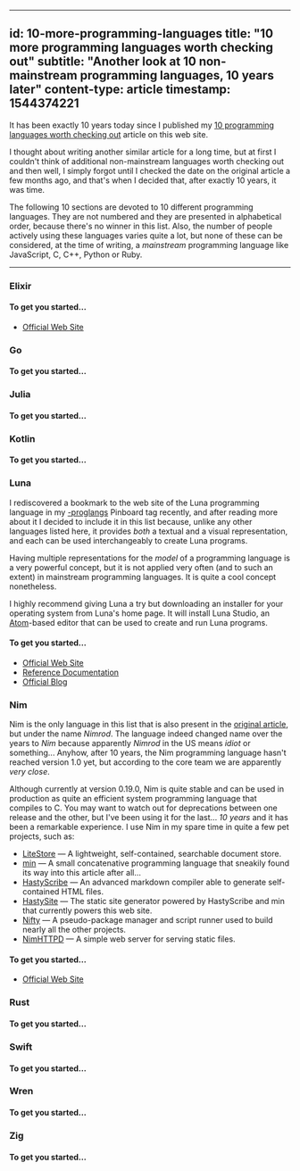 -----
id: 10-more-programming-languages
title: "10 more programming languages worth checking out"
subtitle: "Another look at 10 non-mainstream programming languages, 10 years later"
content-type: article
timestamp: 1544374221
-----

It has been exactly 10 years today since I published my [10 programming languages worth checking out](/articles/10-programming-languages) article on this web site. 

I thought about writing another similar article for a long time, but at first I couldn't think of additional non-mainstream languages worth checking out and then well, I simply forgot until I checked the date on the original article a few months ago, and that's when I decided that, after exactly 10 years, it was time.

The following 10 sections are devoted to 10 different programming languages. They are not numbered and they are presented in alphabetical order, because there's no winner in this list. Also, the number of people actively using these languages varies quite a lot, but none of these can be considered, at the time of writing, a _mainstream_ programming language like JavaScript, C, C++, Python or Ruby.

<hr />


### Elixir

#### To get you started...

* [Official Web Site](https://elixir-lang.org/)

### Go

#### To get you started...

### Julia

#### To get you started...

### Kotlin

#### To get you started...

### Luna

I rediscovered a bookmark to the web site of the Luna programming language in my [-proglangs](https://pinboard.in/u:h3rald/t:-proglangs) Pinboard tag recently, and after reading more about it I decided to include it in this list because, unlike any other languages listed here, it provides _both_ a textual and a visual representation, and each can be used interchangeably to create Luna programs.

Having multiple representations for the _model_ of a programming language is a very powerful concept, but it is not applied very often (and to such an extent) in mainstream programming languages. It is quite a cool concept nonetheless.

I highly recommend giving Luna a try but downloading an installer for your operating system from Luna's home page. It will install Luna Studio, an [Atom](https://atom.io/)-based editor that can be used to create and run Luna programs.

#### To get you started...

* [Official Web Site](https://www.luna-lang.org/)
* [Reference Documentation](http://docs.luna-lang.org/)
* [Official Blog](https://medium.com/@luna_language)

### Nim

Nim is the only language in this list that is also present in the [original article](/articles/10-programming-languages), but under the name _Nimrod_. The language indeed changed name over the years to _Nim_ because apparently _Nimrod_ in the US means _idiot_ or something... Anyhow, after 10 years, the Nim programming language hasn't reached version 1.0 yet, but according to the core team we are apparently _very close_.

Although currently at version 0.19.0, Nim is quite stable and can be used in production as quite an efficient system programming language that compiles to C. You may want to watch out for deprecations between one release and the other, but I've been using it for the last... _10 years_ and it has been a remarkable experience. I use Nim in my spare time in quite a few pet projects, such as:

* [LiteStore](/litestore/) &mdash; A lightweight, self-contained, searchable document store. 
* [min](/min/) &mdash; A small concatenative programming language that sneakily found its way into this article after all...
* [HastyScribe](/hastyscribe/) &mdash; An advanced markdown compiler able to generate self-contained HTML files.
* [HastySite](/hastysite/) &mdash; The static site generator powered by HastyScribe and min that currently powers this web site.
* [Nifty](/nifty/) &mdash; A pseudo-package manager and script runner used to build nearly all the other projects.
* [NimHTTPD](/nimhttpd/) &mdash; A simple web server for serving static files.

#### To get you started...

* [Official Web Site](https://nim-lang.org)

### Rust

#### To get you started...

### Swift

#### To get you started...

### Wren

#### To get you started...

### Zig

#### To get you started...

